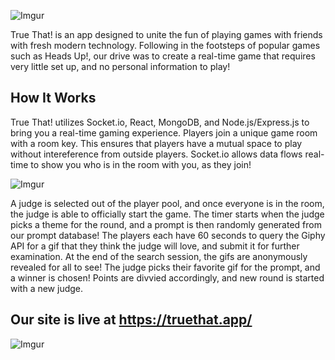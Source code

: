 ![Imgur](https://i.imgur.com/1jGo96l.png)

True That! is an app designed to unite the fun of playing games with friends with fresh modern technology. Following in the footsteps of popular games such as Heads Up!, our drive was to create a real-time game that requires very little set up, and no personal information to play! 

## How It Works

True That! utilizes Socket.io, React, MongoDB, and Node.js/Express.js to bring you a real-time gaming experience. Players join a unique game room with a room key. This ensures that players have a mutual space to play without intereference from outside players. Socket.io allows data flows real-time to show you who is in the room with you, as they join!

![Imgur](https://i.imgur.com/EYl1IVk.jpg)

A judge is selected out of the player pool, and once everyone is in the room, the judge is able to officially start the game. The timer starts when the judge picks a theme for the round, and a prompt is then randomly generated from our prompt database! The players each have 60 seconds to query the Giphy API for a gif that they think the judge will love, and submit it for further examination. At the end of the search session, the gifs are anonymously revealed for all to see! The judge picks their favorite gif for the prompt, and a winner is chosen! Points are divvied accordingly, and new round is started with a new judge.

## Our site is live at https://truethat.app/

![Imgur](https://i.imgur.com/rYXcrzL.png)
